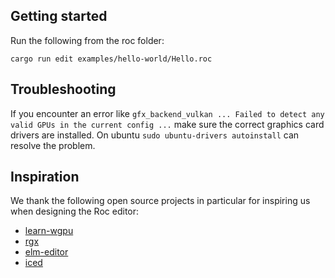 ## Getting started

Run the following from the roc folder:

```
cargo run edit examples/hello-world/Hello.roc
```

## Troubleshooting

If you encounter an error like `gfx_backend_vulkan ... Failed to detect any valid GPUs in the current config ...` make sure the correct graphics card drivers are installed. On ubuntu `sudo ubuntu-drivers autoinstall` can resolve the problem.

## Inspiration

We thank the following open source projects in particular for inspiring us when designing the Roc editor:
- [learn-wgpu](https://github.com/sotrh/learn-wgpu)
- [rgx](https://github.com/cloudhead/rgx)
- [elm-editor](https://github.com/jxxcarlson/elm-editor)
- [iced](https://github.com/hecrj/iced)